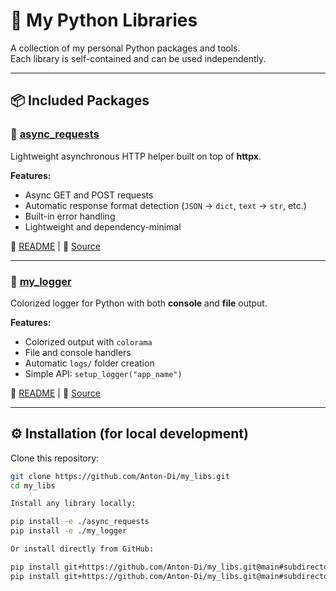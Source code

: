 # 🧰 My Python Libraries

A collection of my personal Python packages and tools.  
Each library is self-contained and can be used independently.

---

## 📦 Included Packages

### 🔹 [async_requests](./async_requests)
Lightweight asynchronous HTTP helper built on top of **httpx**.

**Features:**
- Async GET and POST requests  
- Automatic response format detection (`JSON` → `dict`, `text` → `str`, etc.)  
- Built-in error handling  
- Lightweight and dependency-minimal  

📄 [README](./async_requests/README.md) | 🧩 [Source](./async_requests/async_requests)

---

### 🔹 [my_logger](./my_logger)
Colorized logger for Python with both **console** and **file** output.

**Features:**
- Colorized output with `colorama`  
- File and console handlers  
- Automatic `logs/` folder creation  
- Simple API: `setup_logger("app_name")`

📄 [README](./my_logger/README.md) | 🧩 [Source](./my_logger/my_logger)

---

## ⚙️ Installation (for local development)

Clone this repository:
```bash
git clone https://github.com/Anton-Di/my_libs.git
cd my_libs

Install any library locally:

pip install -e ./async_requests
pip install -e ./my_logger

Or install directly from GitHub:

pip install git+https://github.com/Anton-Di/my_libs.git@main#subdirectory=async_requests
pip install git+https://github.com/Anton-Di/my_libs.git@main#subdirectory=my_logger

